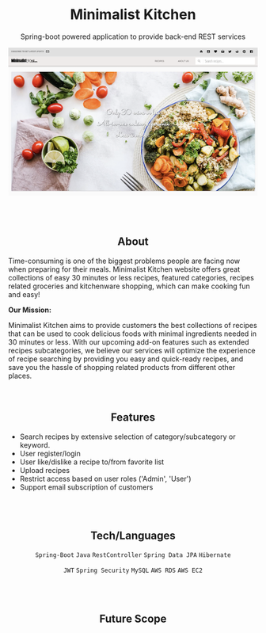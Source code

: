 <h1 align="center"> Minimalist Kitchen</h1>
<p align="center">Spring-boot powered application to provide back-end REST services</p>
<div align="center">
  <img align="center" src="https://github.com/xdietcode/mkitchen/blob/final/src/ext/mk_main.png">
</div>
<br>
<br>
<br>
<h2 align="center">About</h2>

Time-consuming is one of the biggest problems people are facing now when preparing for their meals. Minimalist Kitchen website offers great collections of easy 30 minutes or less recipes, featured categories, recipes related groceries and kitchenware shopping, which can make cooking fun and easy!

**Our Mission:**

Minimalist Kitchen aims to provide customers the best collections of recipes that can be used to cook delicious foods with minimal ingredients needed in 30 minutes or less. With our upcoming add-on features such as extended recipes subcategories, we believe our services will optimize the experience of recipe searching by providing you easy and quick-ready recipes,
and save you the hassle of shopping related products from different other places.
<br>
<br>
<br>
<h2 align="center">Features</h2>

*  Search recipes by extensive selection of category/subcategory or keyword.
*  User register/login
*  User like/dislike a recipe to/from favorite list
* Upload recipes
* Restrict access based on user roles ('Admin', 'User')
* Support email subscription of customers
<br>
<br>
<h2 align="center">Tech/Languages</h2>
<div align="center">
  
  `Spring-Boot` `Java` `RestController` `Spring Data JPA` `Hibernate` 
  
 </div>
 
<div align="center">
  
`JWT` `Spring Security` `MySQL` `AWS RDS` `AWS EC2`

 </div>
<br>
<br>
<h2 align="center">Future Scope</h2>


